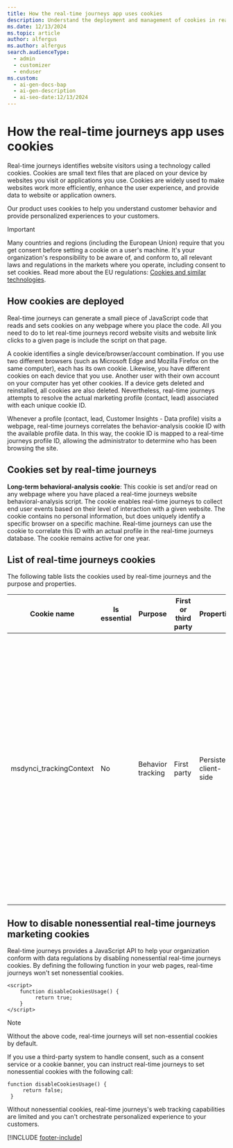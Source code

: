 ```yaml
---
title: How the real-time journeys app uses cookies
description: Understand the deployment and management of cookies in real-time journeys for personalized customer interactions.
ms.date: 12/13/2024
ms.topic: article
author: alfergus
ms.author: alfergus
search.audienceType:
  - admin
  - customizer
  - enduser
ms.custom:
  - ai-gen-docs-bap
  - ai-gen-description
  - ai-seo-date:12/13/2024
---
```


# How the real-time journeys app uses cookies

Real-time journeys identifies website visitors using a technology called cookies. Cookies are small text files that are placed on your device by websites you visit or applications you use. Cookies are widely used to make websites work more efficiently, enhance the user experience, and provide data to website or application owners.

Our product uses cookies to help you understand customer behavior and provide personalized experiences to your customers.

> [!IMPORTANT]
> Many countries and regions (including the European Union) require that you get consent before setting a cookie on a user's machine. It's your organization's responsibility to be aware of, and conform to, all relevant laws and regulations in the markets where you operate, including consent to set cookies. Read more about the EU regulations: [Cookies and similar technologies](https://commission.europa.eu/resources-partners/europa-web-guide/design-content-and-development/privacy-security-and-legal-notices/cookies-and-similar-technologies_en).

## How cookies are deployed

Real-time journeys can generate a small piece of JavaScript code that reads and sets cookies on any webpage where you place the code. All you need to do to let real-time journeys record website visits and website link clicks to a given page is include the script on that page.

A cookie identifies a single device/browser/account combination. If you use two different browsers (such as Microsoft Edge and Mozilla Firefox on the same computer), each has its own cookie. Likewise, you have different cookies on each device that you use. Another user with their own account on your computer has yet other cookies. If a device gets deleted and reinstalled, all cookies are also deleted. Nevertheless, real-time journeys attempts to resolve the actual marketing profile (contact, lead) associated with each unique cookie ID.

Whenever a profile (contact, lead, Customer Insights - Data profile) visits a webpage, real-time journeys correlates the behavior-analysis cookie ID with the available profile data. In this way, the cookie ID is mapped to a real-time journeys profile ID, allowing the administrator to determine who has been browsing the site.

## Cookies set by real-time journeys

**Long-term behavioral-analysis cookie**: This cookie is set and/or read on any webpage where you have placed a real-time journeys website behavioral-analysis script. The cookie enables real-time journeys to collect end user events based on their level of interaction with a given website. The cookie contains no personal information, but does uniquely identify a specific browser on a specific machine. Real-time journeys can use the cookie to correlate this ID with an actual profile in the real-time journeys database. The cookie remains active for one year.

## List of real-time journeys cookies

The following table lists the cookies used by real-time journeys and the purpose and properties.

| Cookie name             | Is essential | Purpose           | First or third party | Properties              | Function (purpose detail)                                                                                                                                                                                                                                                                                                                   | Source URL/JS |
|-------------------------|--------------|-------------------|----------------------|-------------------------|---------------------------------------------------------------------------------------------------------------------------------------------------------------------------------------------------------------------------------------------------------------------------------------------------------------------------------------------|---------------|
| msdynci_trackingContext | No           | Behavior tracking | First party          | Persistent, client-side | This cookie tracks web behavior, such as page visits and clicks, over a 365-day period. It associates this behavior with a known user profile within Customer Insights Journeys to enable orchestration of personalized experiences tailored to user behavior and preferences, as well as analysis of end-user web interactions in reports. |               |

## How to disable nonessential real-time journeys marketing cookies

Real-time journeys provides a JavaScript API to help your organization conform with data regulations by disabling nonessential real-time journeys cookies. By defining the following function in your web pages, real-time journeys won't set nonessential cookies.

```
<script>
    function disableCookiesUsage() {
         return true;
    }
</script>
```

> [!NOTE]
> Without the above code, real-time journeys will set non-essential cookies by default.

If you use a third-party system to handle consent, such as a consent service or a cookie banner, you can instruct real-time journeys to set nonessential cookies with the following call:

```
function disableCookiesUsage() {
     return false;
 }
```

Without nonessential cookies, real-time journeys's web tracking capabilities are limited and you can't orchestrate personalized experience to your customers.

[!INCLUDE [footer-include](./includes/footer-banner.md)]